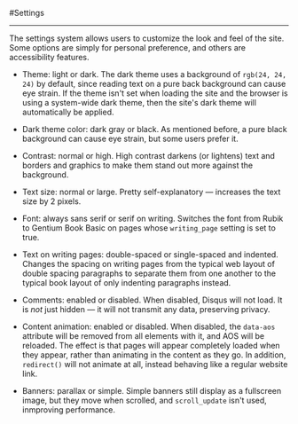 #Settings

---

The settings system allows users to customize the look and feel of the site. Some options are simply for personal preference, and others are accessibility features.

- Theme: light or dark. The dark theme uses a background of `rgb(24, 24, 24)` by default, since reading text on a pure back background can cause eye strain. If the theme isn't set when loading the site and the browser is using a system-wide dark theme, then the site's dark theme will automatically be applied.

- Dark theme color: dark gray or black. As mentioned before, a pure black background can cause eye strain, but some users prefer it.

- Contrast: normal or high. High contrast darkens (or lightens) text and borders and graphics to make them stand out more against the background.

- Text size: normal or large. Pretty self-explanatory — increases the text size by 2 pixels.

- Font: always sans serif or serif on writing. Switches the font from Rubik to Gentium Book Basic on pages whose `writing_page` setting is set to true.

- Text on writing pages: double-spaced or single-spaced and indented. Changes the spacing on writing pages from the typical web layout of double spacing paragraphs to separate them from one another to the typical book layout of only indenting paragraphs instead.

- Comments: enabled or disabled. When disabled, Disqus will not load. It is *not* just hidden — it will not transmit any data, preserving privacy.

- Content animation: enabled or disabled. When disabled, the `data-aos` attribute will be removed from all elements with it, and AOS will be reloaded. The effect is that pages will appear completely loaded when they appear, rather than animating in the content as they go. In addition, `redirect()` will not animate at all, instead behaving like a regular website link.

- Banners: parallax or simple. Simple banners still display as a fullscreen image, but they move when scrolled, and `scroll_update` isn't used, inmproving performance. 